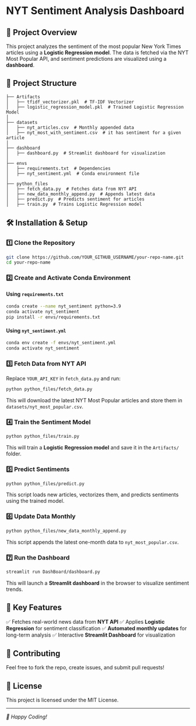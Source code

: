 # NYT Sentiment Analysis Dashboard

## 📌 Project Overview
This project analyzes the sentiment of the most popular New York Times articles using a **Logistic Regression model**. The data is fetched via the NYT Most Popular API, and sentiment predictions are visualized using a **dashboard**.

## 📂 Project Structure
```
├── Artifacts
│   ├── tfidf_vectorizer.pkl  # TF-IDF Vectorizer
│   ├── logistic_regression_model.pkl  # Trained Logistic Regression Model
│
├── datasets
│   ├── nyt_articles.csv  # Monthly appended data
│   ├── nyt_most_with_sentiment.csv  # it has sentiment for a given article
│
├── dashboard
│   ├── dashboard.py  # Streamlit dashboard for visualization
│
├── envs
│   ├── requirements.txt  # Dependencies
│   ├── nyt_sentiment.yml  # Conda environment file
│
├── python_files
│   ├── fetch_data.py  # Fetches data from NYT API
│   ├── new_data_monthly_append.py  # Appends latest data
│   ├── predict.py  # Predicts sentiment for articles
│   ├── train.py  # Trains Logistic Regression model
```

## 🛠 Installation & Setup
### 1️⃣ Clone the Repository
```bash
git clone https://github.com/YOUR_GITHUB_USERNAME/your-repo-name.git
cd your-repo-name
```

### 2️⃣ Create and Activate Conda Environment
#### Using `requirements.txt`
```bash
conda create --name nyt_sentiment python=3.9
conda activate nyt_sentiment
pip install -r envs/requirements.txt
```
#### Using `nyt_sentiment.yml`
```bash
conda env create -f envs/nyt_sentiment.yml
conda activate nyt_sentiment
```

### 3️⃣ Fetch Data from NYT API
Replace `YOUR_API_KEY` in `fetch_data.py` and run:
```bash
python python_files/fetch_data.py
```
This will download the latest NYT Most Popular articles and store them in `datasets/nyt_most_popular.csv`.

### 4️⃣ Train the Sentiment Model
```bash
python python_files/train.py
```
This will train a **Logistic Regression model** and save it in the `Artifacts/` folder.

### 5️⃣ Predict Sentiments
```bash
python python_files/predict.py
```
This script loads new articles, vectorizes them, and predicts sentiments using the trained model.

### 6️⃣ Update Data Monthly
```bash
python python_files/new_data_monthly_append.py
```
This script appends the latest one-month data to `nyt_most_popular.csv`.

### 7️⃣ Run the Dashboard
```bash
streamlit run DashBoard/dashboard.py
```
This will launch a **Streamlit dashboard** in the browser to visualize sentiment trends.

## 📌 Key Features
✅ Fetches real-world news data from **NYT API**
✅ Applies **Logistic Regression** for sentiment classification
✅ **Automated monthly updates** for long-term analysis
✅ Interactive **Streamlit Dashboard** for visualization

## 🤝 Contributing
Feel free to fork the repo, create issues, and submit pull requests!

## 📜 License
This project is licensed under the MIT License.

---
_🚀 Happy Coding!_
